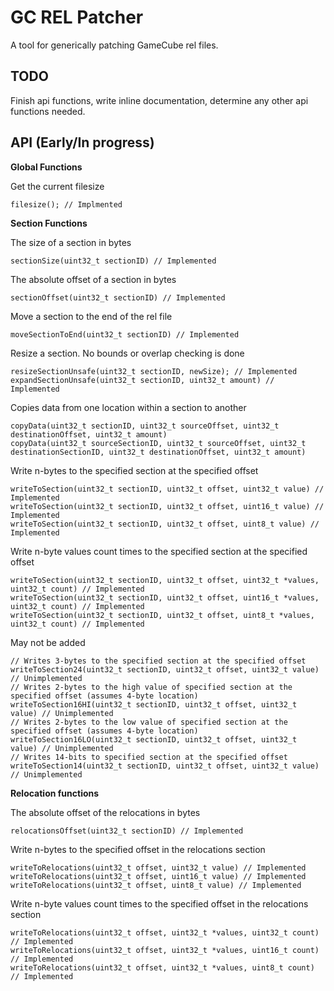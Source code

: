 # GC REL Patcher
A tool for generically patching GameCube rel files.

## TODO

Finish api functions, write inline documentation, determine any other api functions needed.

## API (Early/In progress)

**Global Functions**

Get the current filesize

    filesize(); // Implmented

**Section Functions**

The size of a section in bytes
    
    sectionSize(uint32_t sectionID) // Implemented

The absolute offset of a section in bytes
    
    sectionOffset(uint32_t sectionID) // Implemented

Move a section to the end of the rel file

    moveSectionToEnd(uint32_t sectionID) // Implemented

Resize a section. No bounds or overlap checking is done

    resizeSectionUnsafe(uint32_t sectionID, newSize); // Implemented
    expandSectionUnsafe(uint32_t sectionID, uint32_t amount) // Implemented

Copies data from one location within a section to another

    copyData(uint32_t sectionID, uint32_t sourceOffset, uint32_t destinationOffset, uint32_t amount)
    copyData(uint32_t sourceSectionID, uint32_t sourceOffset, uint32_t destinationSectionID, uint32_t destinationOffset, uint32_t amount)
    
Write n-bytes to the specified section at the specified offset
    
    writeToSection(uint32_t sectionID, uint32_t offset, uint32_t value) // Implemented
    writeToSection(uint32_t sectionID, uint32_t offset, uint16_t value) // Implemented
    writeToSection(uint32_t sectionID, uint32_t offset, uint8_t value) // Implemented

Write n-byte values count times to the specified section at the specified offset
    
    writeToSection(uint32_t sectionID, uint32_t offset, uint32_t *values, uint32_t count) // Implemented
    writeToSection(uint32_t sectionID, uint32_t offset, uint16_t *values, uint32_t count) // Implemented
    writeToSection(uint32_t sectionID, uint32_t offset, uint8_t *values, uint32_t count) // Implemented

May not be added

    // Writes 3-bytes to the specified section at the specified offset
    writeToSection24(uint32_t sectionID, uint32_t offset, uint32_t value) // Unimplemented
    // Writes 2-bytes to the high value of specified section at the specified offset (assumes 4-byte location)
    writeToSection16HI(uint32_t sectionID, uint32_t offset, uint32_t value) // Unimplemented
    // Writes 2-bytes to the low value of specified section at the specified offset (assumes 4-byte location)
    writeToSection16LO(uint32_t sectionID, uint32_t offset, uint32_t value) // Unimplemented
    // Writes 14-bits to specified section at the specified offset
    writeToSection14(uint32_t sectionID, uint32_t offset, uint32_t value) // Unimplemented


**Relocation functions**

The absolute offset of the relocations in bytes
    
    relocationsOffset(uint32_t sectionID) // Implemented

Write n-bytes to the specified offset in the relocations section

    writeToRelocations(uint32_t offset, uint32_t value) // Implemented
    writeToRelocations(uint32_t offset, uint16_t value) // Implemented
    writeToRelocations(uint32_t offset, uint8_t value) // Implemented

Write n-byte values count times to the specified offset in the relocations section

    writeToRelocations(uint32_t offset, uint32_t *values, uint32_t count) // Implemented
    writeToRelocations(uint32_t offset, uint32_t *values, uint16_t count) // Implemented
    writeToRelocations(uint32_t offset, uint32_t *values, uint8_t count) // Implemented